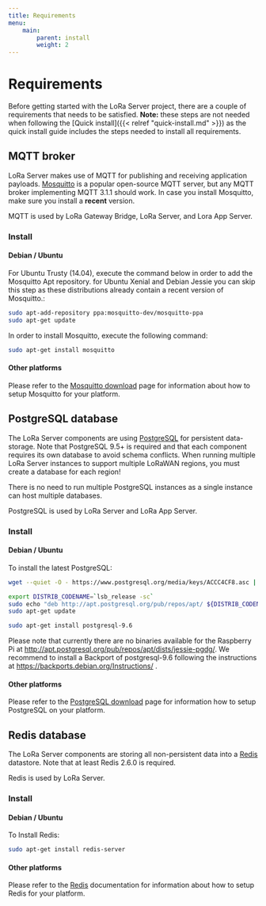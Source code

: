```yaml
---
title: Requirements
menu:
    main:
        parent: install
        weight: 2
---
```


# Requirements

Before getting started with the LoRa Server project, there are a couple of
requirements that needs to be satisfied.  **Note:** these steps are not needed
when following the [Quick install]({{< relref "quick-install.md" >}}) as the
quick install guide includes the steps needed to install all requirements.

## MQTT broker

LoRa Server makes use of MQTT for publishing and receiving application
payloads. [Mosquitto](http://mosquitto.org/) is a popular open-source MQTT
server, but any MQTT broker implementing MQTT 3.1.1 should work.
In case you install Mosquitto, make sure you install a **recent** version.

MQTT is used by LoRa Gateway Bridge, LoRa Server, and Lora App Server.

### Install

#### Debian / Ubuntu

For Ubuntu Trusty (14.04), execute the command below in order to add the
Mosquitto Apt repository. for Ubuntu Xenial and Debian Jessie you can skip
this step as these distributions already contain a recent version of Mosquitto.:

```bash
sudo apt-add-repository ppa:mosquitto-dev/mosquitto-ppa
sudo apt-get update
```

In order to install Mosquitto, execute the following command:

```bash
sudo apt-get install mosquitto
```

#### Other platforms

Please refer to the [Mosquitto download](https://mosquitto.org/download/) page
for information about how to setup Mosquitto for your platform.

## PostgreSQL database

The LoRa Server components are using [PostgreSQL](https://www.postgresql.org)
for persistent data-storage. Note that PostgreSQL 9.5+ is required and that
each component requires its own database to avoid schema conflicts. When
running multiple LoRa Server instances to support multiple LoRaWAN regions,
you must create a database for each region!

There is no need to run multiple PostgreSQL instances as a single instance
can host multiple databases.

PostgreSQL is used by LoRa Server and LoRa App Server.

### Install

#### Debian / Ubuntu

To install the latest PostgreSQL:

```bash
wget --quiet -O - https://www.postgresql.org/media/keys/ACCC4CF8.asc | sudo apt-key add -

export DISTRIB_CODENAME=`lsb_release -sc`
sudo echo "deb http://apt.postgresql.org/pub/repos/apt/ ${DISTRIB_CODENAME}-pgdg main" | sudo tee /etc/apt/sources.list.d/pgdg.list
sudo apt-get update

sudo apt-get install postgresql-9.6
```
Please note that currently there are no binaries available for the Raspberry Pi at http://apt.postgresql.org/pub/repos/apt/dists/jessie-pgdg/. We recommend to install a Backport of postgresql-9.6 following the instructions at https://backports.debian.org/Instructions/ .

#### Other platforms

Please refer to the [PostgreSQL download](https://www.postgresql.org/download/)
page for information how to setup PostgreSQL on your platform.

## Redis database

The LoRa Server components are storing all non-persistent data into a
[Redis](http://redis.io/) datastore. Note that at least Redis 2.6.0
is required.

Redis is used by LoRa Server.

### Install

#### Debian / Ubuntu

To Install Redis:

```bash
sudo apt-get install redis-server
```

#### Other platforms

Please refer to the [Redis](https://redis.io/) documentation for information
about how to setup Redis for your platform.
